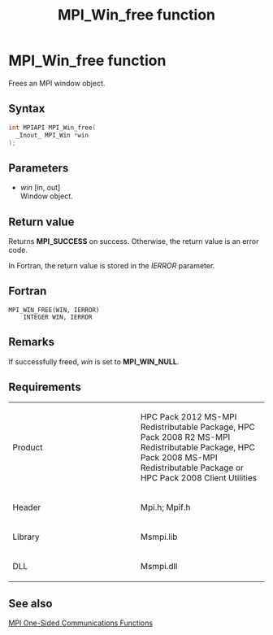 ﻿---
title: MPI_Win_free function
TOCTitle: MPI_Win_free function
ms:assetid: daa35d13-e417-4159-99fb-ff9f9605df11
ms:mtpsurl: https://msdn.microsoft.com/en-us/library/Dn520603(v=VS.85)
ms:contentKeyID: 59361074
ms.date: 03/28/2018
mtps_version: v=VS.85
f1_keywords:
- MPI_WIN_FREE
- mpif/MPI_Win_free
- mpi/MPI_WIN_FREE
dev_langs:
- C++
- C
---

# MPI\_Win\_free function

Frees an MPI window object.

## Syntax

``` c++
int MPIAPI MPI_Win_free(
  _Inout_ MPI_Win *win
);
```

## Parameters

  - *win* \[in, out\]  
    Window object.

## Return value

Returns **MPI\_SUCCESS** on success. Otherwise, the return value is an error code.

In Fortran, the return value is stored in the *IERROR* parameter.

## Fortran

    MPI_WIN_FREE(WIN, IERROR)
        INTEGER WIN, IERROR

## Remarks

If successfully freed, *win* is set to **MPI\_WIN\_NULL**.

## Requirements

<table>
<colgroup>
<col style="width: 50%" />
<col style="width: 50%" />
</colgroup>
<tbody>
<tr class="odd">
<td><p>Product</p></td>
<td><p>HPC Pack 2012 MS-MPI Redistributable Package, HPC Pack 2008 R2 MS-MPI Redistributable Package, HPC Pack 2008 MS-MPI Redistributable Package or HPC Pack 2008 Client Utilities</p></td>
</tr>
<tr class="even">
<td><p>Header</p></td>
<td>Mpi.h;
Mpif.h</td>
</tr>
<tr class="odd">
<td><p>Library</p></td>
<td>Msmpi.lib</td>
</tr>
<tr class="even">
<td><p>DLL</p></td>
<td>Msmpi.dll</td>
</tr>
</tbody>
</table>


## See also

[MPI One-Sided Communications Functions](mpi-one-sided-communications-functions.md)


